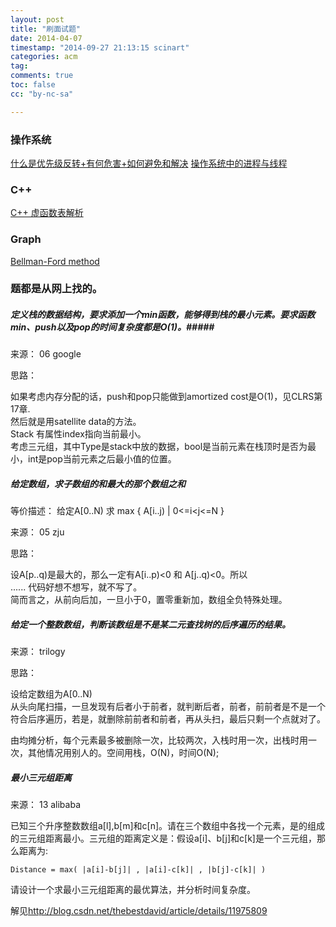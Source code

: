 ```yaml
---
layout: post
title: "刷面试题"
date: 2014-04-07
timestamp: "2014-09-27 21:13:15 scinart"
categories: acm
tag:
comments: true
toc: false
cc: "by-nc-sa"

---
```


### 操作系统

[什么是优先级反转+有何危害+如何避免和解决](http://www.crifan.com/task_thread_schedule_what_is_priority_inversion_and_hazardous_and_solution/)
[操作系统中的进程与线程](http://www.cnblogs.com/CareySon/archive/2012/05/04/2482134.html)


### C++

[C++ 虚函数表解析](http://blog.csdn.net/haoel/article/details/1948051)


### Graph

[Bellman-Ford method](http://www.cnblogs.com/AbandonZHANG/archive/2012/08/12/2610833.html)

### 题都是从网上找的。

##### 定义栈的数据结构，要求添加一个min函数，能够得到栈的最小元素。要求函数min、push以及pop的时间复杂度都是O(1)。#####

来源： 06 google

思路：

<hidden>
如果考虑内存分配的话，push和pop只能做到amortized cost是O(1)，见CLRS第17章. <br/>
然后就是用satellite data的方法。<br/>
Stack 有属性index指向当前最小。<br/>
考虑三元组<Type, bool, int>，其中Type是stack中放的数据，bool是当前元素在栈顶时是否为最小，int是pop当前元素之后最小值的位置。<br/>
</hidden>


##### 给定数组，求子数组的和最大的那个数组之和

等价描述： 给定A[0..N) 求 max { A[i..j) | 0<=i<j<=N }

来源： 05 zju

思路：

<hidden>
设A[p..q)是最大的，那么一定有A[i..p)<0 和 A[j..q)<0。所以<br/>
...... 代码好想不想写，就不写了。<br/>
简而言之，从前向后加，一旦小于0，置零重新加，数组全负特殊处理。
</hidden>

##### 给定一个整数数组，判断该数组是不是某二元查找树的后序遍历的结果。

来源： trilogy

思路：

<hidden>
设给定数组为A[0..N) <br/>
从头向尾扫描，一旦发现有后者小于前者，就判断后者，前者，前前者是不是一个符合后序遍历，若是，就删除前前者和前者，再从头扫，最后只剩一个点就对了。

由均摊分析，每个元素最多被删除一次，比较两次，入栈时用一次，出栈时用一次，其他情况用别人的。空间用栈，O(N)，时间O(N);
</hidden>

##### 最小三元组距离

来源： 13 alibaba

已知三个升序整数数组a[l],b[m]和c[n]。请在三个数组中各找一个元素，是的组成的三元组距离最小。三元组的距离定义是：假设a[i]、b[j]和c[k]是一个三元组，那么距离为:

    Distance = max( |a[i]-b[j]| , |a[i]-c[k]| , |b[j]-c[k]| )

请设计一个求最小三元组距离的最优算法，并分析时间复杂度。

解见<http://blog.csdn.net/thebestdavid/article/details/11975809>
